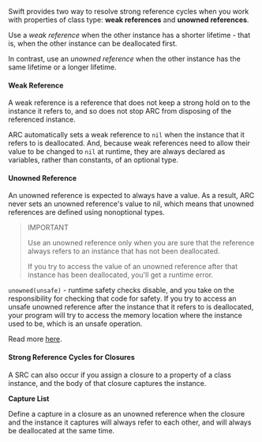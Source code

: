 Swift provides two way to resolve strong reference cycles when you work with
properties of class type: __weak references__ and __unowned references__.

Use a _weak reference_ when the other instance has a shorter lifetime - that is, 
when the other instance can be deallocated first.

In contrast, use an _unowned reference_ when the other instance has the same lifetime
or a longer lifetime.

#### Weak Reference ####

A weak reference is a reference that does not keep a strong hold on to the instance 
it refers to, and so does not stop ARC from disposing of the referenced instance.

ARC automatically sets a weak reference to `nil` when the instance that it refers
to is deallocated. And, because weak references need to allow their value to be
changed to `nil` at runtime, they are always declared as variables, rather than
constants, of an optional type.

#### Unowned Reference ####

An unowned reference is expected to always have a value. As a result, ARC never
sets an unowned reference's value to nil, which means that unowned references
are defined using nonoptional types.

> IMPORTANT
>
> Use an unowned reference only when you are sure that the reference always refers
> to an instance that has not been deallocated.
>
> If you try to access the value of an unowned reference after that instance has
> been deallocated, you'll get a runtime error.

`unowned(unsafe)` - runtime safety checks disable, and you take on the responsibility
for checking that code for safety. If you try to access an unsafe unowned reference
after the instance that it refers to is deallocated, your program will try to
access the memory location where the instance used to be, which is an unsafe operation.

Read more [here](https://developer.apple.com/library/content/documentation/Swift/Conceptual/Swift_Programming_Language/AutomaticReferenceCounting.html#//apple_ref/doc/uid/TP40014097-CH20-ID48).

#### Strong Reference Cycles for Closures ####

A SRC can also occur if you assign a closure to a property of a class instance, and
the body of that closure captures the instance.

__Capture List__

Define a capture in a closure as an unowned reference when the closure and the instance
it captures will always refer to each other, and will always be deallocated at the
same time.
